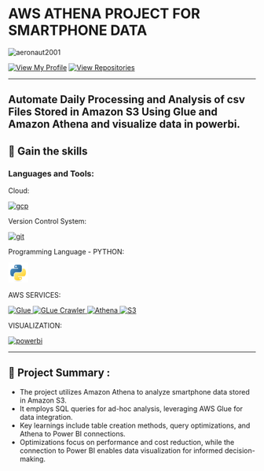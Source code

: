 # AWS ATHENA PROJECT FOR SMARTPHONE DATA

 <p align="left"> <img src="https://komarev.com/ghpvc/?username=aeronaut2001&label=Profile%20views&color=0e75b6&style=flat" alt="aeronaut2001" /> </p>
 
[![View My Profile](https://img.shields.io/badge/View-My_Profile-green?logo=GitHub)](https://github.com/aeronaut2001) 
 [![View Repositories](https://img.shields.io/badge/View-My_Repositories-blue?logo=GitHub)](https://github.com/aeronaut2001?tab=repositories)

---

## Automate Daily Processing and Analysis of csv Files Stored in Amazon S3 Using Glue and Amazon Athena and visualize data in powerbi.
📝 Gain the skills 
---

 <h3 align="left">Languages and Tools:</h3>

<p align="left"> Cloud: </p>

<a href="https://aws.amazon.com" target="_blank" rel="noreferrer"> <img src="https://upload.wikimedia.org/wikipedia/commons/9/93/Amazon_Web_Services_Logo.svg" alt="gcp" width="40" height="40"/> </a> </p>

<p align="left"> Version Control System: </p>

 <a href="https://git-scm.com/" target="_blank" rel="noreferrer"> <img src="https://www.vectorlogo.zone/logos/git-scm/git-scm-icon.svg" alt="git" width="40" height="40"/> </a> </p>

<p align="left"> Programming Language - PYTHON: </p>
    <a href="https://www.python.org" target="_blank" rel="noreferrer"> <img src="https://raw.githubusercontent.com/devicons/devicon/master/icons/python/python-original.svg" alt="python" width="40" height="40"/> </a> 

<p align="left"> AWS SERVICES: </p> 
  <a href="https://aws.amazon.com" target="_blank" rel="noreferrer"> <img src="https://svglogos.net/wp-content/uploads/aws-glue.svg" alt="Glue" width="40" height="40"/> </a> 
  <a href="https://aws.amazon.com" target="_blank" rel="noreferrer"> <img src="https://th.bing.com/th/id/OIP.AWF828U5z7rXUKN2G7SdxgAAAA?rs=1&pid=ImgDetMain" alt="GLue Crawler" width="40" height="40"/> </a> 
  <a href="https://aws.amazon.com" target="_blank" rel="noreferrer"> <img src="https://icon.icepanel.io/AWS/svg/Analytics/Athena.svg" alt="Athena" width="40" height="40"/> </a> 
<a href="https://aws.amazon.com" target="_blank" rel="noreferrer"> <img src="https://icon.icepanel.io/AWS/svg/Storage/Simple-Storage-Service.svg" alt="S3" width="40" height="40"/> </a> </p>

<p align="left"> VISUALIZATION: </p> 
<a href="https://app.powerbi.com/" target="_blank" rel="noreferrer"> <img src="https://th.bing.com/th/id/OIP._u15lNb4_Xdfz7i4A69_6AHaIG?rs=1&pid=ImgDetMain" alt="powerbi" width="40" height="40"/> </a></p>
 
 ---

## 📙 Project Summary :

- The project utilizes Amazon Athena to analyze smartphone data stored in Amazon S3.
- It employs SQL queries for ad-hoc analysis, leveraging AWS Glue for data integration.
- Key learnings include table creation methods, query optimizations, and Athena to Power BI connections.
- Optimizations focus on performance and cost reduction, while the connection to Power BI enables data visualization for informed decision-making.

